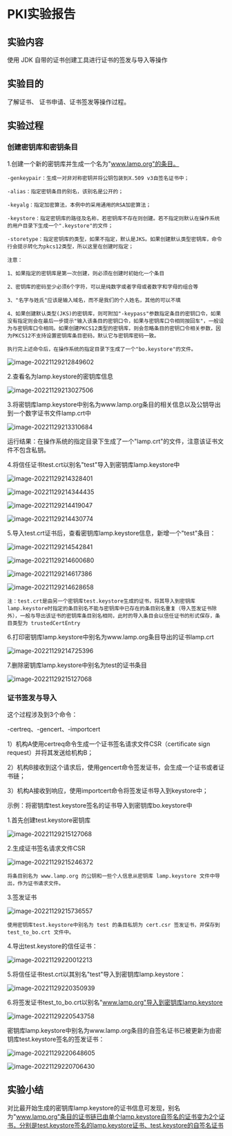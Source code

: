# PKI实验报告

## 实验内容

使用 JDK 自带的证书创建工具进行证书的签发与导入等操作



## 实验目的

了解证书、 证书申请、证书签发等操作过程。



## 实验过程

### 创建密钥库和密钥条目

1.创建一个新的密钥库并生成一个名为"www.lamp.org"的条目。

```
-genkeypair：生成一对非对称密钥并将公钥包装到X.509 v3自签名证书中；

-alias：指定密钥条目的别名，该别名是公开的；

-keyalg：指定加密算法，本例中的采用通用的RSA加密算法；

-keystore：指定密钥库的路径及名称，若密钥库不存在则创建。若不指定则默认在操作系统的用户目录下生成一个".keystore"的文件；

-storetype：指定密钥库的类型，如果不指定，默认是JKS。如果创建默认类型密钥库，命令行会提示转化为pkcs12类型，所以这里在创建时指定；

注意：

1、如果指定的密钥库是第一次创建，则必须在创建时初始化一个条目

2、密钥库的密码至少必须6个字符，可以是纯数字或者字母或者数字和字母的组合等

3、"名字与姓氏"应该是输入域名，而不是我们的个人姓名，其他的可以不填

4、如果创建默认类型(JKS)的密钥库，则可附加"-keypass"参数指定条目的密钥口令，如果没有指定则会在最后一步提示"输入该条目的密钥口令，如果与密钥库口令相同按回车"，一般设为与密钥库口令相同。如果创建PKCS12类型的密钥库，则会忽略条目的密钥口令相关参数，因为PKCS12不支持设置密钥库条目密码，默认它与密钥库密码一致。

执行完上述命令后，在操作系统的指定目录下生成了一个"bo.keystore"的文件。
```

![image-20221129212849602](PKI实验报告.assets/image-20221129212849602-16697331089861.png)



2.查看名为lamp.keystore的密钥库信息

![image-20221129213027506](PKI实验报告.assets/image-20221129213027506.png)



3.将密钥库lamp.keystore中别名为www.lamp.org条目的相关信息以及公钥导出到一个数字证书文件lamp.crt中

![image-20221129213310684](PKI实验报告.assets/image-20221129213310684.png)

运行结果：在操作系统的指定目录下生成了一个"lamp.crt"的文件，注意该证书文件不包含私钥。



4.将信任证书test.crt以别名"test"导入到密钥库lamp.keystore中

![image-20221129214328401](PKI实验报告.assets/image-20221129214328401.png)

![image-20221129214344435](PKI实验报告.assets/image-20221129214344435.png)

![image-20221129214419047](PKI实验报告.assets/image-20221129214419047.png)

![image-20221129214430774](PKI实验报告.assets/image-20221129214430774.png)



5.导入test.crt证书后，查看密钥库lamp.keystore信息，新增一个"test"条目：

![image-20221129214542841](PKI实验报告.assets/image-20221129214542841.png)

![image-20221129214600680](PKI实验报告.assets/image-20221129214600680.png)

![image-20221129214617386](PKI实验报告.assets/image-20221129214617386.png)

![image-20221129214628658](PKI实验报告.assets/image-20221129214628658.png)

```
注：test.crt是由另一个密钥库test.keystore生成的证书，将其导入到密钥库lamp.keystore时指定的条目别名不能与密钥库中已存在的条目别名重复（导入签发证书除外），一般与导出该证书的密钥库条目别名相同，此时的导入条目会以信任证书的形式保存，条目类型为 trustedCertEntry
```



6.打印密钥库lamp.keystore中别名为www.lamp.org条目导出的证书lamp.crt

![image-20221129214725396](PKI实验报告.assets/image-20221129214725396.png)



7.删除密钥库lamp.keystore中别名为test的证书条目

![image-20221129215127068](PKI实验报告.assets/image-20221129215127068.png)



### 证书签发与导入

这个过程涉及到3个命令：

-certreq、-gencert、-importcert

1）机构A使用certreq命令生成一个证书签名请求文件CSR（certificate sign request）并将其发送给机构B；

2）机构B接收到这个请求后，使用gencert命令签发证书，会生成一个证书或者证书链；

3）机构A接收到响应，使用importcert命令将签发证书导入到keystore中；

示例：将密钥库test.keystore签名的证书导入到密钥库bo.keystore中



1.首先创建test.keystore密钥库

![image-20221129215127068](PKI实验报告.assets/image-20221129215127068-166973376726818.png)



2.生成证书签名请求文件CSR

![image-20221129215246372](PKI实验报告.assets/image-20221129215246372-166973379970720.png)

```
将条目别名为 www.lamp.org 的公钥和一些个人信息从密钥库 lamp.keystore 文件中导出，作为证书请求文件。
```



3.签发证书

![image-20221129215736557](PKI实验报告.assets/image-20221129215736557.png)

```
使用密钥库test.keystore中别名为 test 的条目私钥为 cert.csr 签发证书，并保存到 test_to_bo.crt 文件中。
```



4.导出test.keystore的信任证书：

 ![image-20221129220012213](PKI实验报告.assets/image-20221129220012213.png)



5.将信任证书test.crt以其别名"test"导入到密钥库lamp.keystore：

 ![image-20221129220350939](PKI实验报告.assets/image-20221129220350939.png)



6.将签发证书test_to_bo.crt以别名"www.lamp.org"导入到密钥库lamp.keystore

 ![image-20221129220543758](PKI实验报告.assets/image-20221129220543758.png)



密钥库lamp.keystore中别名为www.lamp.org条目的自签名证书已被更新为由密钥库test.keystore签名的签发证书：

 ![image-20221129220648605](PKI实验报告.assets/image-20221129220648605.png)

 ![image-20221129220706430](PKI实验报告.assets/image-20221129220706430.png)



## 实验小结

对比最开始生成的密钥库lamp.keystore的证书信息可发现，别名为"www.lamp.org"条目的证书链已由单个lamp.keystore自签名的证书变为2个证书，分别是test.keystore签名的lamp.keystore证书、test.keystore的自签名证书